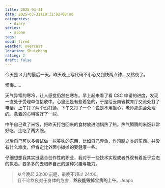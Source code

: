 ```yaml
---
title: 2025-03-31
date: 2025-03-31T19:32:02+08:00
categories:
  - diary
series:
  - alone
tags: 
mood: tired
weather: overcast
location: Shuicheng
rating: 2
draft: false
---
```

今天是 3 月的最后一天。昨天晚上写代码不小心又到快两点钟，又熬夜了。

懊悔……

天气异常的寒冷，让人感觉仍然在寒冬。早上起来看了看 CSC 申请的进度，发现一直处于受理单位接收中。心里还是有些着急的，于是给云南省教育厅交流处打了电话。上午打了两个没打通，下午又打了一个：说是不用担心，老师那边会处理的。悬着的心稍微好了一些。

中午自己煮了米饭，把昨天打包回来的食材放进油锅热了热。热气腾腾的米饭非常好吃，连吃了两大碗。

以后自己可以多尝试做一些美味的东西，比如自己弄鱼、炸鸡腿之类的东西。并没有什么难度，但肯定比外面小摊摊的要健康一些。

仔细想想我其实挺适合创作性的职业，我对于一些技术实现或者外观有着近乎变态的执着。要多多的去培养自己的这种兴趣与能力。

> 从今晚起 23:00 前睡，最晚不超过 24:00。  
> 且不论熬夜对于身体的危害，**熬夜能毁掉宝贵的上午**。<span>Jeapo</span>
